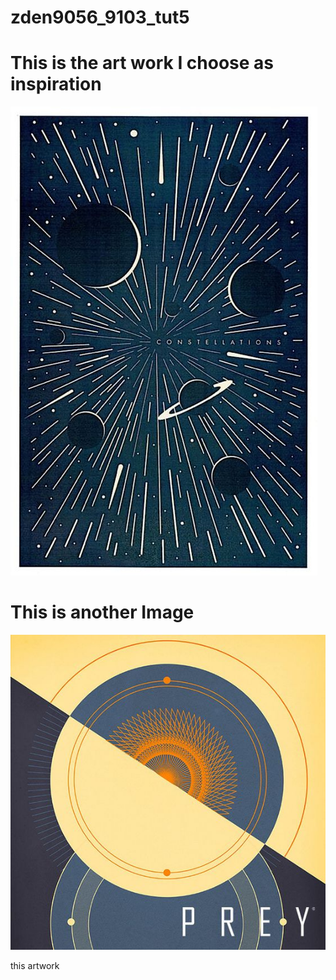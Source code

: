 # zden9056_9103_tut5

# This is the art work I choose as inspiration
![This is the Inspiration Artwork](assets/week8quiz.jpg "Inspiration Artworks")



# This is another Image
![Another image](assets/week8quiz2.jpg "second inspiration")

this artwork 
